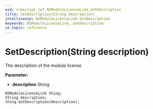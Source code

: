 ```yaml
---
uid: crmscript_ref_NSModuleLicenseLink_SetDescription
title: SetDescription(String description)
intellisense: NSModuleLicenseLink.SetDescription
keywords: NSModuleLicenseLink, GetDescription
so.topic: reference
---
```


# SetDescription(String description)

The description of the module license

**Parameter:** 
 - **description** String

```crmscript
NSModuleLicenseLink thing;
String description;
thing.SetDescription(description);
```

